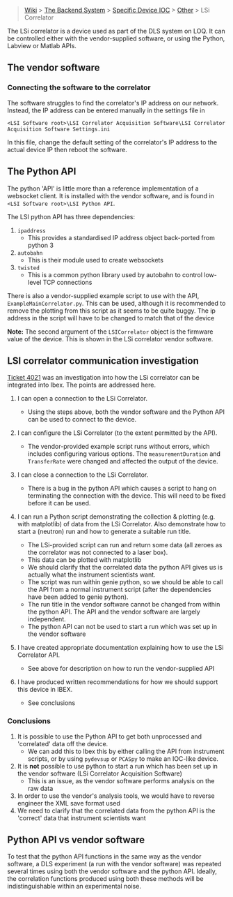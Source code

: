 > [Wiki](Home) > [The Backend System](The-Backend-System) > [Specific Device IOC](Specific-Device-IOC) > [Other](Other) > LSi Correlator

The LSi correlator is a device used as part of the DLS system on LOQ. It can be controlled either with the vendor-supplied software, or using the Python, Labview or Matlab APIs.

## The vendor software
### Connecting the software to the correlator

The software struggles to find the correlator's IP address on our network. Instead, the IP address can be entered manually in the settings file in

`<LSI Software root>\LSI Correlator Acquisition Software\LSI Correlator Acquisition Software Settings.ini`

In this file, change the default setting of the correlator's IP address to the actual device IP then reboot the software.

## The Python API

The python 'API' is little more than a reference implementation of a websocket client. It is installed with the vendor software, and is found in `<LSI Software root>\LSI Python API`.

The LSI python API has three dependencies:
1. `ipaddress`
    - This provides a standardised IP address object back-ported from python 3
1. `autobahn`
    - This is their module used to create websockets
1. `twisted`
    - This is a common python library used by autobahn to control low-level TCP connections

There is also a vendor-supplied example script to use with the API, `ExampleMainCorrelator.py`. This can be used, although it is recommended to remove the plotting from this script as it seems to be quite buggy. The ip address in the script will have to be changed to match that of the device

**Note:** The second argument of the `LSICorrelator` object is the firmware value of the device. This is shown in the LSi correlator vendor software.

## LSI correlator communication investigation
[Ticket 4021](https://github.com/ISISComputingGroup/IBEX/issues/4021) was an investigation into how the LSi correlator can be integrated into Ibex. The points are addressed here.

1. I can open a connection to the LSi Correlator.

    - Using the steps above, both the vendor software and the Python API can be used to connect to the device.

1. I can configure the LSi Correlator (to the extent permitted by the API).

    - The vendor-provided example script runs without errors, which includes configuring various options. The `measurementDuration` and `TransferRate` were changed and affected the output of the device.

1. I can close a connection to the LSi Correlator.

    - There is a bug in the python API which causes a script to hang on terminating the connection with the device. This will need to be fixed before it can be used.

1. I can run a Python script demonstrating the collection & plotting (e.g. with matplotlib) of data from the LSi Correlator. Also demonstrate how to start a (neutron) run and how to generate a suitable run title.

    - The LSi-provided script can run and return some data (all zeroes as the correlator was not connected to a laser box).
    - This data can be plotted with matplotlib
    - We should clarify that the correlated data the python API gives us is actually what the instrument scientists want.
    - The script was run within genie python, so we should be able to call the API from a normal instrument script (after the dependencies have been added to genie python).
    - The run title in the vendor software cannot be changed from within the python API. The API and the vendor software are largely independent.
    - The python API can not be used to start a run which was set up in the vendor software

1. I have created appropriate documentation explaining how to use the LSi Correlator API.
    - See above for description on how to run the vendor-supplied API
1. I have produced written recommendations for how we should support this device in IBEX.
    - See conclusions

### Conclusions
1. It is possible to use the Python API to get both unprocessed and 'correlated' data off the device.
   - We can add this to Ibex this by either calling the API from instrument scripts, or by using `pydevsup` or `PCASpy` to make an IOC-like device.
1. It is **not** possible to use python to start a run which has been set up in the vendor software (LSi Correlator Acquisition Software)
    - This is an issue, as the vendor software performs analysis on the raw data
1. In order to use the vendor's analysis tools, we would have to reverse engineer the XML save format used
1. We need to clarify that the correlated data from the python API is the 'correct' data that instrument scientists want

## Python API vs vendor software

To test that the python API functions in the same way as the vendor software, a DLS experiment (a run with the vendor software) was repeated several times using both the vendor software and the python API. Ideally, the correlation functions produced using both these methods will be indistinguishable within an experimental noise.


